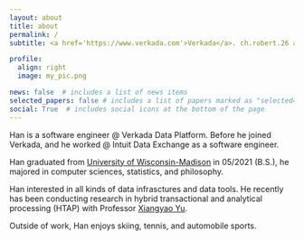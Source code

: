 ```yaml
---
layout: about
title: about
permalink: /
subtitle: <a href='https://www.verkada.com'>Verkada</a>. ch.robert.26 at gmail.com 

profile:
  align: right
  image: my_pic.png

news: false  # includes a list of news items
selected_papers: false # includes a list of papers marked as "selected={true}"
social: True  # includes social icons at the bottom of the page
---
```


Han is a software engineer @ Verkada Data Platform. Before he joined Verkada, and he worked @ Intuit Data Exchange as a software engineer. 

Han graduated from [University of Wisconsin-Madison](https://www.wisc.edu) in 05/2021 (B.S.), he majored in computer sciences, statistics, and philosophy. 

Han interested in all kinds of data infrasctures and data tools. He recently has been conducting research in hybrid transactional and analytical processing (HTAP) with Professor [Xiangyao Yu](https://pages.cs.wisc.edu/~yxy/).

Outside of work, Han enjoys skiing, tennis, and automobile sports. 
